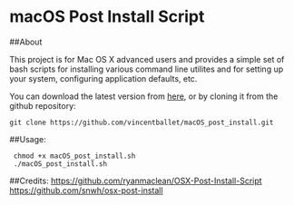 macOS Post Install Script
========================

##About

This project is for Mac OS X advanced users and provides a simple set of bash scripts for installing various command line utilites and for setting up your system, configuring application defaults, etc.

You can download the latest version from [here](https://github.com/vincentballet/macOS_post_install/archive/master.zip), or by cloning it from the github repository:

    git clone https://github.com/vincentballet/macOS_post_install.git

##Usage:

     chmod +x macOS_post_install.sh
     ./macOS_post_install.sh

##Credits:
https://github.com/ryanmaclean/OSX-Post-Install-Script
https://github.com/snwh/osx-post-install
